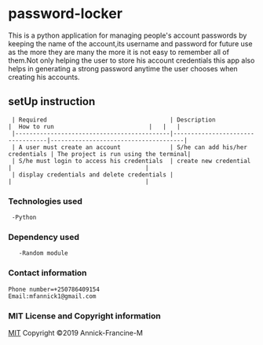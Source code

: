 # password-locker
  This is a python application for managing people's account passwords by keeping the name of the account,its username and password for future use as the more they are many the more it is not easy to remember all of them.Not only helping the user to store his account credentials this app also helps in generating a strong password anytime the user chooses when creating his accounts.

  ## setUp instruction

     | Required                                   | Description                      |  How to run                           |   |   |
     |--------------------------------------------|----------------------------------|--------------------------------------|
     | A user must create an account              | S/he can add his/her credentials | The project is run using the terminal|
     | S/he must login to access his credentials  | create new credential            |                                      |
     | display credentials and delete credentials |                                  |                                      |                  

   ### Technologies used

     -Python

   ### Dependency used
       -Random module

   ### Contact information
    
    Phone number=+250786409154
    Email:mfannick1@gmail.com

   ### MIT License and Copyright information
   
  [MIT](https://choosealicense.com/licenses/mit/)
  Copyright &copy;2019 Annick-Francine-M